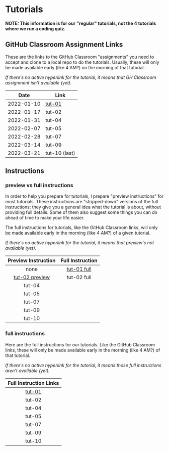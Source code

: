 # Tutorials

**NOTE: This information is for our "regular" tutorials, not the 4 tutorials where we run a coding quiz.**

## GitHub Classroom Assignment Links

These are the links to the GitHub Classroom "assignments" you need to accept and clone to a local repo to do the tutorials. Usually, these will only be made available early (like 4 AM?) on the morning of that tutorial.


_If there's no active hyperlink for the tutorial, it means that GH Classroom assignment isn't available (yet)._

 | Date       | Link                                              |
 |------------|---------------------------------------------------|
 | 2022-01-10 | [tut-01](https://classroom.github.com/a/rVE5S0fy) |
 | 2022-01-17 | tut-02                                            |
 | 2022-01-31 | tut-04                                            |
 | 2022-02-07 | tut-05                                            |
 | 2022-02-28 | tut-07                                            |
 | 2022-03-14 | tut-09                                            |
 | 2022-03-21 | tut-10 (last)                                     |


## Instructions

### preview vs full instructions

In order to help you prepare for tutorials, I prepare "preview instructions" for most tutorials. These instructions are "stripped-down" versions of the full instructions: they give you a general idea what the tutorial is about, without providing full details. Some of them also suggest some things you can do ahead of time to make your life easier.

The full instructions for tutorials, like the GitHub Classroom links, will only be made available early in the morning (like 4 AM?) of a given tutorial.

_If there's no active hyperlink for the tutorial, it means that preview's not available (yet)._

|                                                  Preview Instruction                                                   | Full Instruction
|:----------------------------------------------------------------------------------------------------------------------:| :---: |
| none | [tut-01 full](https://github.com/MRU-CSIS-3512-202201-001/tut-instructions-full/blob/main/tut-01/tut-01.md) |
| [tut-02 preview](https://github.com/MRU-CSIS-3512-202201-001/tutorial-instructions-preview/blob/main/tut-02/tut-02-preview.md) |tut-02 full |
|                                                         tut-04                                                         |
|                                                         tut-05                                                         |
|                                                         tut-07                                                         |
|                                                         tut-09                                                         |
|                                                         tut-10                                                         |


### full instructions

Here are the full instructions for our tutorials. Like the GitHub Classroom links, these will only be made available early in the morning (like 4 AM?) of that tutorial.

_If there's no active hyperlink for the tutorial, it means those full instructions aren't available (yet)._

|                                        Full Instruction  Links                                         |
|:------------------------------------------------------------------------------------------------------:|
| [tut-01](https://github.com/MRU-CSIS-3512-202201-001/tut-instructions-full/blob/main/tut-01/tut-01.md) |
|                                                 tut-02                                                 |
|                                                 tut-04                                                 |
|                                                 tut-05                                                 |
|                                                 tut-07                                                 |
|                                                 tut-09                                                 |
|                                                 tut-10                                                 |
